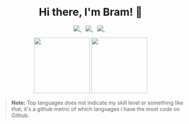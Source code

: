 <h1 align='center'>
  Hi there, I'm Bram! 👋
</h1>


<p align='center'>
  <a href="https://www.linkedin.com/in/bramgoedvriend/">
      <img src="https://img.shields.io/badge/linkedin-%230077B5.svg?&style=for-the-badge&logo=linkedin&logoColor=white" />
  </a>&nbsp;&nbsp;
  <a href="https://www.facebook.com/braampje.goedvriend/">
    <img src="https://img.shields.io/badge/Facebook-1877F2?style=for-the-badge&logo=facebook&logoColor=white" />        
  </a>&nbsp;&nbsp;
  <a href="mailto:bram.goedvriend@gmail.com?BODY=%0D%0A%0D%0A%0D%0A%0D%0AI'm%20getting%20in%20touch%20with%20you%20via%20Github!">
    <img src="https://img.shields.io/badge/Gmail-D14836?style=for-the-badge&logo=gmail&logoColor=white" />        
  </a>&nbsp;&nbsp;
</p>

<p align='center'>
  <img src="https://github-readme-stats.vercel.app/api?username=bramikke&show_icons=true&count_private=true" height="150">
  <img src="https://github-readme-stats.vercel.app/api/top-langs/?username=bramikke&layout=compact&count_private=true" height="150">
</p>

> **Note:** Top languages does not indicate my skill level or something like that, it's a github metric of which languages i have the most code on Github.

<!--
**bramikke/bramikke** is a ✨ _special_ ✨ repository because its `README.md` (this file) appears on your GitHub profile.

Here are some ideas to get you started:

- 🔭 I’m currently working on ...
- 🌱 I’m currently learning ...
- 👯 I’m looking to collaborate on ...
- 🤔 I’m looking for help with ...
- 💬 Ask me about ...
- 📫 How to reach me: ...
- 😄 Pronouns: ...
- ⚡ Fun fact: ...
-->
